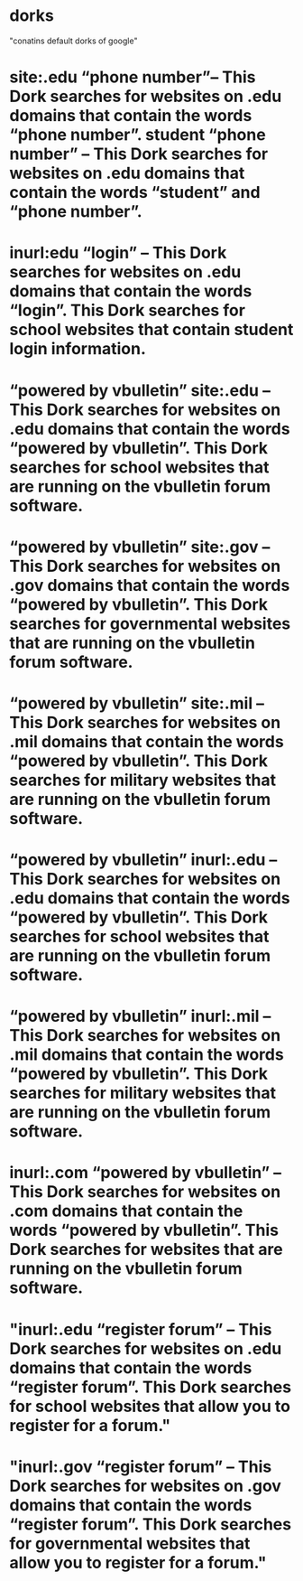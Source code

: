 #  dorks

"conatins default dorks of google"


# site:.edu “phone number”– This Dork searches for websites on .edu domains that contain the words “phone number”. student “phone number” – This Dork searches for websites on .edu domains that contain the words “student” and “phone number”.
# inurl:edu “login” – This Dork searches for websites on .edu domains that contain the words “login”. This Dork searches for school websites that contain student login information.
# “powered by vbulletin” site:.edu – This Dork searches for websites on .edu domains that contain the words “powered by vbulletin”. This Dork searches for school websites that are running on the vbulletin forum software.
# “powered by vbulletin” site:.gov – This Dork searches for websites on .gov domains that contain the words “powered by vbulletin”. This Dork searches for governmental websites that are running on the vbulletin forum software.
# “powered by vbulletin” site:.mil – This Dork searches for websites on .mil domains that contain the words “powered by vbulletin”. This Dork searches for military websites that are running on the vbulletin forum software.
# “powered by vbulletin” inurl:.edu – This Dork searches for websites on .edu domains that contain the words “powered by vbulletin”. This Dork searches for school websites that are running on the vbulletin forum software.
# “powered by vbulletin” inurl:.mil – This Dork searches for websites on .mil domains that contain the words “powered by vbulletin”. This Dork searches for military websites that are running on the vbulletin forum software.
# inurl:.com “powered by vbulletin” – This Dork searches for websites on .com domains that contain the words “powered by vbulletin”. This Dork searches for websites that are running on the vbulletin forum software.
# "inurl:.edu “register forum” – This Dork searches for websites on .edu domains that contain the words “register forum”. This Dork searches for school websites that allow you to register for a forum."
# "inurl:.gov “register forum” – This Dork searches for websites on .gov domains that contain the words “register forum”. This Dork searches for governmental websites that allow you to register for a forum."
